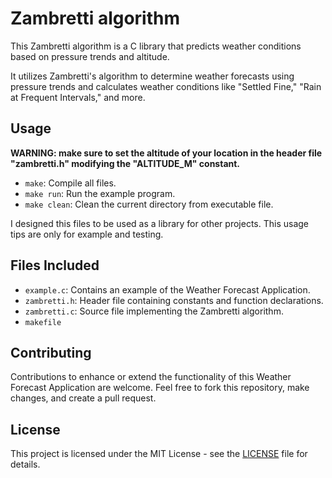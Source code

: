 # Zambretti algorithm

This Zambretti algorithm is a C library that predicts weather conditions based on pressure trends and altitude. 

It utilizes Zambretti's algorithm to determine weather forecasts using pressure trends and calculates weather conditions like "Settled Fine," "Rain at Frequent Intervals," and more.

## Usage

**WARNING: make sure to set the altitude of your location in the header file "zambretti.h" modifying the "ALTITUDE_M" constant.**

- `make`: Compile all files.
- `make run`: Run the example program.
- `make clean`: Clean the current directory from executable file.

I designed this files to be used as a library for other projects. 
This usage tips are only for example and testing.

## Files Included

- `example.c`: Contains an example of the Weather Forecast Application.
- `zambretti.h`: Header file containing constants and function declarations.
- `zambretti.c`: Source file implementing the Zambretti algorithm.
- `makefile`

## Contributing

Contributions to enhance or extend the functionality of this Weather Forecast Application are welcome. Feel free to fork this repository, make changes, and create a pull request.

## License

This project is licensed under the MIT License - see the [LICENSE](LICENSE) file for details.

